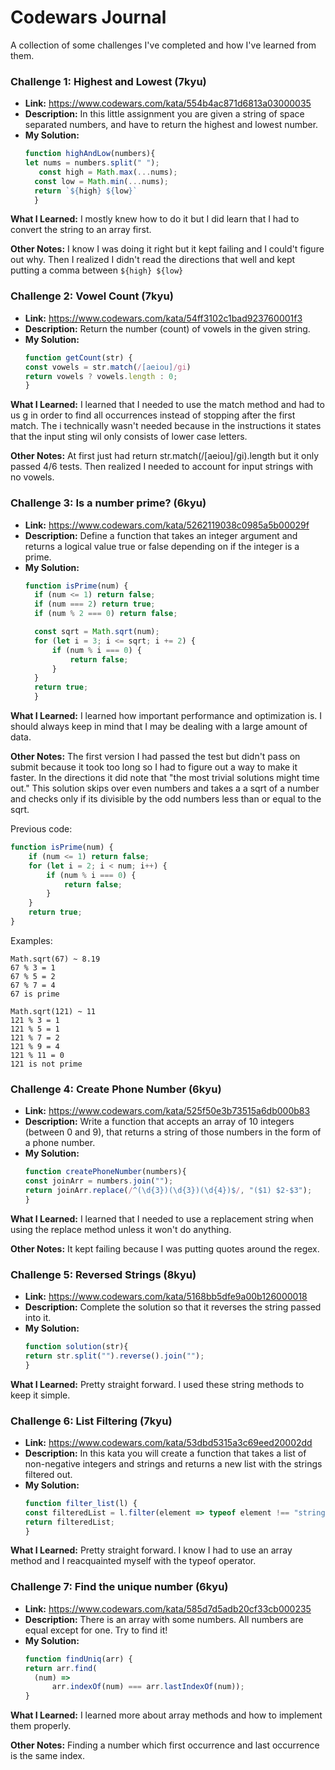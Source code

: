 # Codewars Journal
A collection of some challenges I've completed and how I've learned from them. 


### Challenge 1: Highest and Lowest (7kyu)
- **Link:** https://www.codewars.com/kata/554b4ac871d6813a03000035
- **Description:** In this little assignment you are given a string of space separated numbers, and have to return the highest and lowest number.
- **My Solution:**
  ```js
  function highAndLow(numbers){
  let nums = numbers.split(" "); 
     const high = Math.max(...nums);
    const low = Math.min(...nums);
    return `${high} ${low}`
    }

**What I Learned:** I mostly knew how to do it but I did learn that I had to convert the string to an array first.

**Other Notes:** I know I was doing it right but it kept failing and I could't figure out why. Then I realized I didn't read the directions that well and kept putting a comma between `${high} ${low}`


### Challenge 2: Vowel Count (7kyu)
- **Link:** https://www.codewars.com/kata/54ff3102c1bad923760001f3
- **Description:** Return the number (count) of vowels in the given string.
- **My Solution:**
  ```js
  function getCount(str) {
  const vowels = str.match(/[aeiou]/gi)
  return vowels ? vowels.length : 0;
  }

**What I Learned:** I learned that I needed to use the match method and had to us g in order to find all occurrences instead of stopping after the first match. The i technically wasn't needed because in the instructions it states that the input sting wil only consists of lower case letters.

**Other Notes:** At first just had return str.match(/[aeiou]/gi).length but it only passed 4/6 tests. Then realized I needed to account for input strings with no vowels. 


### Challenge 3: Is a number prime? (6kyu)
- **Link:** https://www.codewars.com/kata/5262119038c0985a5b00029f
- **Description:** Define a function that takes an integer argument and returns a logical value true or false depending on if the integer is a prime.
- **My Solution:**
  ```js
  function isPrime(num) {
    if (num <= 1) return false;
    if (num === 2) return true;
    if (num % 2 === 0) return false;

    const sqrt = Math.sqrt(num);
    for (let i = 3; i <= sqrt; i += 2) {
        if (num % i === 0) {
            return false;
        }
    }
    return true;
    }

**What I Learned:** I learned how important performance and optimization is. I should always keep in mind that I may be dealing with a large amount of data. 

**Other Notes:** The first version I had passed the test but didn't pass on submit because it took too long so I had to figure out a way to make it faster. In the directions it did note that "the most trivial solutions might time out." This solution skips over even numbers and takes a a sqrt of a number and checks only if its divisible by the odd numbers less than or equal to the sqrt. 

Previous code:
```js 
function isPrime(num) {
    if (num <= 1) return false;    
    for (let i = 2; i < num; i++) {
        if (num % i === 0) {
            return false; 
        }
    }
    return true; 
}
```

Examples: 

```
Math.sqrt(67) ~ 8.19
67 % 3 = 1
67 % 5 = 2
67 % 7 = 4
67 is prime

Math.sqrt(121) ~ 11
121 % 3 = 1
121 % 5 = 1
121 % 7 = 2
121 % 9 = 4
121 % 11 = 0
121 is not prime
```


### Challenge 4: Create Phone Number (6kyu)
- **Link:** https://www.codewars.com/kata/525f50e3b73515a6db000b83
- **Description:** Write a function that accepts an array of 10 integers (between 0 and 9), that returns a string of those numbers in the form of a phone number.
- **My Solution:**
  ```js
  function createPhoneNumber(numbers){
  const joinArr = numbers.join("");
  return joinArr.replace(/^(\d{3})(\d{3})(\d{4})$/, "($1) $2-$3");
  }

**What I Learned:** I learned that I needed to use a replacement string when using the replace method unless it won't do anything. 

**Other Notes:** It kept failing because I was putting quotes around the regex. 


### Challenge 5: Reversed Strings (8kyu)
- **Link:** https://www.codewars.com/kata/5168bb5dfe9a00b126000018
- **Description:** Complete the solution so that it reverses the string passed into it.
- **My Solution:**
  ```js
  function solution(str){
  return str.split("").reverse().join("");
  }

**What I Learned:** Pretty straight forward. I used these string methods to keep it simple. 


### Challenge 6: List Filtering (7kyu)
- **Link:** https://www.codewars.com/kata/53dbd5315a3c69eed20002dd
- **Description:** In this kata you will create a function that takes a list of non-negative integers and strings and returns a new list with the strings filtered out.
- **My Solution:**
  ```js
  function filter_list(l) {
  const filteredList = l.filter(element => typeof element !== "string");
  return filteredList;
  }

**What I Learned:** Pretty straight forward. I know I had to use an array method and I reacquainted myself with the typeof operator.


### Challenge 7: Find the unique number (6kyu)
- **Link:** https://www.codewars.com/kata/585d7d5adb20cf33cb000235
- **Description:** There is an array with some numbers. All numbers are equal except for one. Try to find it!
- **My Solution:**
  ```js
  function findUniq(arr) {
  return arr.find(
    (num) =>
        arr.indexOf(num) === arr.lastIndexOf(num));
  }

**What I Learned:** I learned more about array methods and how to implement them properly. 

**Other Notes:** Finding a number which first occurrence and last occurrence is the same index.